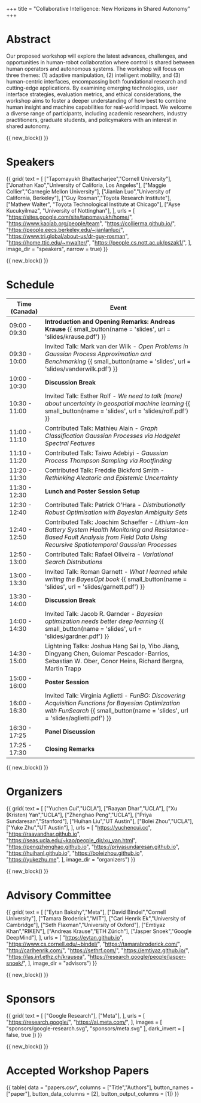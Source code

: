 +++
title = "Collaborative Intelligence: New Horizons in Shared Autonomy"
+++

# Abstract

Our proposed workshop will explore the latest advances, challenges, and opportunities in human-robot collaboration where control is shared between human operators and autonomous systems. The workshop will focus on three themes: (1) adaptive manipulation, (2) intelligent mobility, and (3) human-centric interfaces, encompassing both foundational research and cutting-edge applications. By examining emerging technologies, user interface strategies, evaluation metrics, and ethical considerations, the workshop aims to foster a deeper understanding of how best to combine human insight and machine capabilities for real-world impact. We welcome a diverse range of participants, including academic researchers, industry practitioners, graduate students, and policymakers with an interest in shared autonomy. 

{{ new_block() }}



# Speakers

{{ grid(
    text = [
        ["Tapomayukh Bhattacharjee","Cornell University"],
        ["Jonathan Kao","University of Califoria, Los Angeles"],
        ["Maggie Collier","Carnegie Mellon University"],
        ["Jianlan Luo","University of California, Berkeley"],
        ["Guy Rosman","Toyota Research Institute"],
        ["Mathew Walter", "Toyota Technological Institute at Chicago"],
        ["Ayse Kucukyilmaz", "University of Nottinghan"],
    ],
    urls = [
        "https://sites.google.com/site/tapomayukh/home/",
        "https://www.kaolab.org/people/team",
        "https://collierma.github.io/",
        "https://people.eecs.berkeley.edu/~jianlanluo/",
        "https://www.tri.global/about-us/dr-guy-rosman",
        "https://home.ttic.edu/~mwalter/",
        "https://people.cs.nott.ac.uk/pszak1/",
    ],
    image_dir = "speakers",
    narrow = true) }}



{{ new_block() }}



# Schedule

| Time (Canada) | Event |
|---------------|-------|
| 09:00 - 09:30 | **Introduction and Opening Remarks: Andreas Krause** {{ small_button(name = 'slides', url = 'slides/krause.pdf') }} |
| 09:30 - 10:00 | Invited Talk: Mark van der Wilk - _Open Problems in Gaussian Process Approximation and Benchmarking_  {{ small_button(name = 'slides', url = 'slides/vanderwilk.pdf') }} |
| 10:00 - 10:30 | **Discussion Break** |
| 10:30 - 11:00 | Invited Talk: Esther Rolf - _We need to talk (more) about uncertainty in geospatial machine learning_ {{ small_button(name = 'slides', url = 'slides/rolf.pdf') }} |
| 11:00 - 11:10 | Contributed Talk: Mathieu Alain - _Graph Classification Gaussian Processes via Hodgelet Spectral Features_ |
| 11:10 - 11:20 | Contributed Talk: Taiwo Adebiyi - _Gaussian Process Thompson Sampling via Rootfinding_ |
| 11:20 - 11:30 | Contributed Talk: Freddie Bickford Smith - _Rethinking Aleatoric and Epistemic Uncertainty_ |
| 11:30 - 12:30 | **Lunch and Poster Session Setup** |
| 12:30 - 12:40 | Contributed Talk: Patrick O'Hara - _Distributionally Robust Optimisation with Bayesian Ambiguity Sets_ |
| 12:40 - 12:50 | Contributed Talk: Joachim Schaeffer - _Lithium-Ion Battery System Health Monitoring and Resistance-Based Fault Analysis from Field Data Using Recursive Spatiotemporal Gaussian Processes_ |
| 12:50 - 13:00 | Contributed Talk: Rafael Oliveira - _Variational Search Distributions_ |
| 13:00 - 13:30 | Invited Talk: Roman Garnett - _What I learned while writing the BayesOpt book_ {{ small_button(name = 'slides', url = 'slides/garnett.pdf') }} |
| 13:30 - 14:00 | **Discussion Break** |
| 14:00 - 14:30 | Invited Talk: Jacob R. Garnder - _Bayesian optimization needs better deep learning_ {{ small_button(name = 'slides', url = 'slides/gardner.pdf') }} |
| 14:30 - 15:00 | Lightning Talks: Joshua Hang Sai Ip, Yibo Jiang, Dingyang Chen, Guiomar Pescador-Barrios, Sebastian W. Ober, Conor Heins, Richard Bergna, Martin Trapp |
| 15:00 - 16:00 | **Poster Session** |
| 16:00 - 16:30 | Invited Talk: Virginia Aglietti - _FunBO: Discovering Acquisition Functions for Bayesian Optimization with FunSearch_ {{ small_button(name = 'slides', url = 'slides/aglietti.pdf') }} |
| 16:30 - 17:25 | **Panel Discussion** | 
| 17:25 - 17:30 | **Closing Remarks** |



{{ new_block() }}



# Organizers


{{ grid(
    text = [
        ["Yuchen Cui","UCLA"],
        ["Raayan Dhar","UCLA"],
        ["Xu (Kristen) Yan","UCLA"],
        ["Zhenghao Peng","UCLA"],
        ["Priya Sundaresan","Stanford"],
        ["Huihan Liu","UT Austin"],
        ["Bolei Zhou","UCLA"],
        ["Yuke Zhu","UT Austin"],
    ],
    urls = [
        "https://yuchencui.cc",
        "https://raayandhar.github.io",
        "https://seas.ucla.edu/~kao/people_dir/xu_yan.html",
        "https://pengzhenghao.github.io",
        "https://priyasundaresan.github.io",
        "https://huihanl.github.io",
        "https://boleizhou.github.io",
        "https://yukezhu.me",
    ],
    image_dir = "organizers") }}



{{ new_block() }}



# Advisory Committee

{{ grid(
    text = [
        ["Eytan Bakshy","Meta"],
        ["David Bindel","Cornell University"],
        ["Tamara Broderick","MIT"],
        ["Carl Henrik Ek","University of Cambridge"],
        ["Seth Flaxman","University of Oxford"],
        ["Emtiyaz Khan","RIKEN"],
        ["Andreas Krause","ETH Zürich"],
        ["Jasper Snoek","Google DeepMind"],
    ],
    urls = [
        "https://eytan.github.io",
        "https://www.cs.cornell.edu/~bindel/",
        "https://tamarabroderick.com/",
        "http://carlhenrik.com/",
        "https://sethrf.com/",
        "https://emtiyaz.github.io/",
        "https://las.inf.ethz.ch/krausea",
        "https://research.google/people/jasper-snoek/",
    ],
    image_dir = "advisors") }}



{{ new_block() }}



# Sponsors

{{ grid(
    text = [
        ["Google Research"],
        ["Meta"],
    ],
    urls = [
        "https://research.google/",
        "https://ai.meta.com/",
    ],
    images = [
        "sponsors/google-research.svg",
        "sponsors/meta.svg"
    ],
    dark_invert = [
        false,
        true
    ]) }}



{{ new_block() }}


# Accepted Workshop Papers

{{ table(
    data = "papers.csv", 
    columns = ["Title","Authors"],
    button_names = ["paper"], 
    button_data_columns = [2], 
    button_output_columns = [1]) }}
